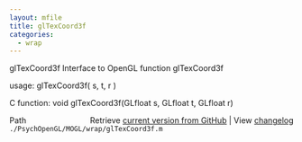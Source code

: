 ```yaml
---
layout: mfile
title: glTexCoord3f
categories:
  - wrap
---
```


glTexCoord3f  Interface to OpenGL function glTexCoord3f

usage:  glTexCoord3f\( s, t, r \)

C function:  void glTexCoord3f\(GLfloat s, GLfloat t, GLfloat r\)


<div class="code_header" style="text-align:right;">
  <span style="float:left;">Path&nbsp;&nbsp;</span> <span class="counter">Retrieve <a href=
  "https://raw.github.com/Psychtoolbox-3/Psychtoolbox-3/beta/./PsychOpenGL/MOGL/wrap/glTexCoord3f.m">current version from GitHub</a> | View <a href=
  "https://github.com/Psychtoolbox-3/Psychtoolbox-3/commits/beta/./PsychOpenGL/MOGL/wrap/glTexCoord3f.m">changelog</a></span>
</div>
<div class="code">
  <code>./PsychOpenGL/MOGL/wrap/glTexCoord3f.m</code>
</div>
